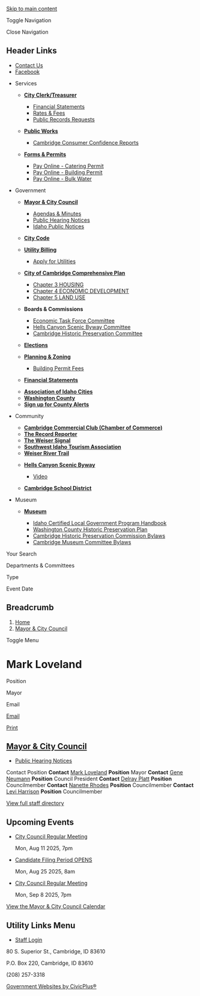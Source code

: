 [Skip to main content](https://www.cambridge.id.gov/mayor-city-council/directory-listing/mark-loveland/)

Toggle Navigation

Close Navigation

## Header Links

- [Contact Us](https://www.cambridge.id.gov/contact-us)
- [Facebook](https://www.facebook.com/cambridge.id.gov "(opens in a new window)")

<!--THE END-->

- Services
  
  - [**City Clerk/Treasurer**](https://www.cambridge.id.gov/city-clerktreasurer)
    
    - [Financial Statements](https://www.cambridge.id.gov/node/186)
    - [Rates &amp; Fees](https://www.cambridge.id.gov/media/396)
    - [Public Records Requests](https://www.cambridge.id.gov/node/346)
  
  <!--THE END-->
  
  - [**Public Works**](https://www.cambridge.id.gov/public-works)
    
    - [Cambridge Consumer Confidence Reports](https://www.cambridge.id.gov/node/416)
  
  <!--THE END-->
  
  - [**Forms &amp; Permits**](https://www.cambridge.id.gov/forms)
    
    - [Pay Online - Catering Permit](https://trafficpayment.com/SelectService.aspx?cid=1296&cname=Cambridge%2C%20ID&sid=14&sname=Idaho "(opens in a new window)")
    - [Pay Online - Building Permit](https://trafficpayment.com/SelectService.aspx?cid=1296&cname=Cambridge%2C%20ID&sid=14&sname=Idaho "(opens in a new window)")
    - [Pay Online - Bulk Water](https://trafficpayment.com/SelectService.aspx?cid=1296&cname=Cambridge%2C%20ID&sid=14&sname=Idaho "(opens in a new window)")
  
  <!--THE END-->
- Government
  
  - [**Mayor &amp; City Council**](https://www.cambridge.id.gov/mayor-city-council)
    
    - [Agendas &amp; Minutes](https://www.cambridge.id.gov/meetings)
    - [Public Hearing Notices](https://www.cambridge.id.gov/node/351)
    - [Idaho Public Notices](https://idahopublicnotices.com "(opens in a new window)")
  - [**City Code**](https://codelibrary.amlegal.com/codes/cambridgeid/latest/overview "(opens in a new window)")
  - [**Utility Billing**](https://cambridgeid.payacp.com/home "(opens in a new window)")
    
    - [Apply for Utilities](https://www.cambridge.id.gov/node/361)
  - [**City of Cambridge Comprehensive Plan**](https://www.cambridge.id.gov/node/306)
    
    - [Chapter 3 HOUSING](https://www.cambridge.id.gov/media/871)
    - [Chapter 4 ECONOMIC DEVELOPMENT](https://www.cambridge.id.gov/media/876)
    - [Chapter 5 LAND USE](https://www.cambridge.id.gov/media/886)
  
  <!--THE END-->
  
  - **Boards &amp; Commissions**
    
    - [Economic Task Force Committee](https://www.cambridge.id.gov/economic-task-force-committee)
    - [Hells Canyon Scenic Byway Committee](https://www.cambridge.id.gov/hells-canyon-scenic-byway-committee)
    - [Cambridge Historic Preservation Committee](https://www.cambridge.id.gov/cambridge-historic-preservation-committee)
  - [**Elections**](https://www.cambridge.id.gov/elections)
  - [**Planning &amp; Zoning**](https://www.cambridge.id.gov/planning-zoning)
    
    - [Building Permit Fees](https://www.cambridge.id.gov/node/301)
  - [**Financial Statements**](https://www.cambridge.id.gov/node/186)
  
  <!--THE END-->
  
  - [**Association of Idaho Cities**](https://idahocities.org/default.aspx "(opens in a new window)")
  - [**Washington County**](https://www.co.washington.id.us "(opens in a new window)")
  - [**Sign up for County Alerts**](https://public.alertsense.com/signup "(opens in a new window)")
  
  <!--THE END-->
- Community
  
  - [**Cambridge Commercial Club (Chamber of Commerce)**](https://cambridgeidaho.com "(opens in a new window)")
  - [**The Record Reporter**](https://www.therecordreporter.com "(opens in a new window)")
  
  <!--THE END-->
  
  - [**The Weiser Signal**](https://signalamerican.com "(opens in a new window)")
  - [**Southwest Idaho Tourism Association**](https://www.visitsouthwestidaho.org "(opens in a new window)")
  - [**Weiser River Trail**](https://weiserrivertrail.org "(opens in a new window)")
  
  <!--THE END-->
  
  - [**Hells Canyon Scenic Byway**](https://www.visitsouthwestidaho.org/hells-canyon-scenic-byway "(opens in a new window)")
    
    - [Video](https://visitidaho.org/things-to-do/hiking-backpacking/hells-canyon-scenic-byway "(opens in a new window)")
  - [**Cambridge School District**](https://www.cambridge432.org "(opens in a new window)")
  
  <!--THE END-->
- Museum
  
  - [**Museum**](https://www.cambridge.id.gov/museum)
    
    - [Idaho Certified Local Government Program Handbook](https://history.idaho.gov/wp-content/uploads/2018/07/Idaho_CLG_Handbook_2022.pdf "(opens in a new window)")
    - [Washington County Historic Preservation Plan](https://webgis.jub.com/ProjectWebData/WeiserHistoricPlan/WCHPPFinal_PLAN.pdf "(opens in a new window)")
    - [Cambridge Historic Preservation Commission Bylaws](https://www.cambridge.id.gov/mayor-city-council/directory-listing/mark-loveland/media/861)
    - [Cambridge Museum Committee Bylaws](https://www.cambridge.id.gov)
  
  <!--THE END-->
  
  <!--THE END-->
  
  <!--THE END-->

Your Search

Departments &amp; Committees

Type

Event Date

## Breadcrumb

1. [Home](https://www.cambridge.id.gov)
2. [Mayor &amp; City Council](https://www.cambridge.id.gov/mayor-city-council)

Toggle Menu

# Mark Loveland

Position

Mayor

Email

[Email](https://www.cambridge.id.gov/email-contact/node/36/field_email "Email Mark Loveland (opens in a new window)")

[Print](https://www.cambridge.id.gov/print/pdf/node/36)

## [Mayor &amp; City Council](https://www.cambridge.id.gov/mayor-city-council)

- [Public Hearing Notices](https://www.cambridge.id.gov/mayor-city-council/page/notice-public-hearing)

Contact Position **Contact** [Mark Loveland](https://www.cambridge.id.gov/mayor-city-council/directory-listing/mark-loveland) **Position** Mayor **Contact** [Gene Neumann](https://www.cambridge.id.gov/mayor-city-council/directory-listing/gene-neumann) **Position** Council President **Contact** [Delray Platt](https://www.cambridge.id.gov/mayor-city-council/directory-listing/delray-platt) **Position** Councilmember **Contact** [Nanette Rhodes](https://www.cambridge.id.gov/mayor-city-council/directory-listing/nanette-rhodes) **Position** Councilmember **Contact** [Levi Harrison](https://www.cambridge.id.gov/mayor-city-council/directory-listing/levi-harrison) **Position** Councilmember

[View full staff directory](https://www.cambridge.id.gov/directory)

## Upcoming Events

- [City Council Regular Meeting](https://www.cambridge.id.gov/mayor-city-council/meeting/city-council-regular-meeting-18)
  
  Mon, Aug 11 2025, 7pm
- [Candidate Filing Period OPENS](https://www.cambridge.id.gov/mayor-city-council/page/candidate-filing-period-opens)
  
  Mon, Aug 25 2025, 8am
- [City Council Regular Meeting](https://www.cambridge.id.gov/mayor-city-council/meeting/city-council-regular-meeting-19)
  
  Mon, Sep 8 2025, 7pm

[View the Mayor &amp; City Council Calendar](https://www.cambridge.id.gov/calendar?boards-commissions=26)

## Utility Links Menu

- [Staff Login](https://www.cambridge.id.gov/login?destination=%2Fmayor-city-council%2Fdirectory-listing%2Fmark-loveland)

80 S. Superior St., Cambridge, ID 83610

P.O. Box 220, Cambridge, ID 83610

(208) 257-3318

[Government Websites by CivicPlus®](https://www.civicplus.com "(opens in a new window)")